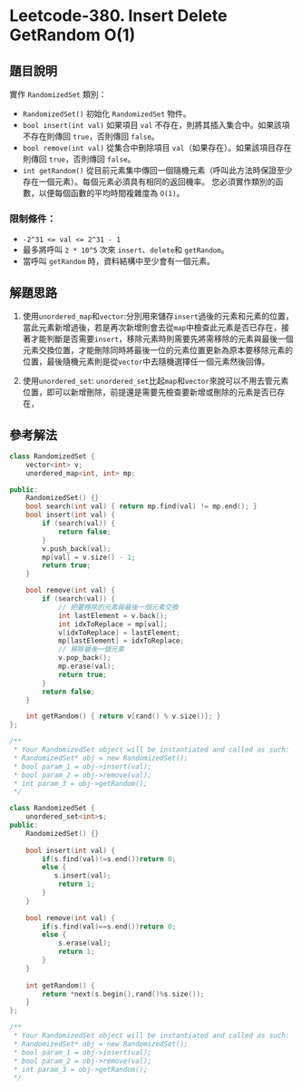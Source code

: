 
# Leetcode-380. Insert Delete GetRandom O(1)
## 題目說明
實作 `RandomizedSet` 類別：

- `RandomizedSet()` 初始化 `RandomizedSet` 物件。
- `bool insert(int val)` 如果項目 `val` 不存在，則將其插入集合中。如果該項不存在則傳回 `true`，否則傳回 `false`。
- `bool remove(int val)` 從集合中刪除項目 `val`（如果存在）。如果該項目存在則傳回 `true`，否則傳回 `false`。
- `int getRandom()` 從目前元素集中傳回一個隨機元素（呼叫此方法時保證至少存在一個元素）。每個元素必須具有相同的返回機率。
您必須實作類別的函數，以便每個函數的平均時間複雜度為 `O(1)`。
### 限制條件：
- `-2^31 <= val <= 2^31 - 1`
- 最多將呼叫 `2 * 10^5` 次來 `insert`、`delete`和 `getRandom`。
- 當呼叫 `getRandom` 時，資料結構中至少會有一個元素。

## 解題思路
1. 使用`unordered_map`和`vector`:分別用來儲存`insert`過後的元素和元素的位置，當此元素新增過後，若是再次新增則會去從`map`中檢查此元素是否已存在，接著才能判斷是否需要`insert`，移除元素時則需要先將需移除的元素與最後一個元素交換位置，才能刪除同時將最後一位的元素位置更新為原本要移除元素的位置，最後隨機元素則是從`vector`中去隨機選擇任一個元素然後回傳。

2. 使用`unordered_set`: `unordered_set`比起`map`和`vector`來說可以不用去管元素位置，即可以新增刪除，前提還是需要先檢查要新增或刪除的元素是否已存在，
## 參考解法
```cpp title="C++ unordered_map、vector" showLineNumbers
class RandomizedSet {
    vector<int> v;
    unordered_map<int, int> mp;

public:
    RandomizedSet() {}
    bool search(int val) { return mp.find(val) != mp.end(); }
    bool insert(int val) {
        if (search(val)) {
            return false;
        }
        v.push_back(val);
        mp[val] = v.size() - 1;
        return true;
    }

    bool remove(int val) {
        if (search(val)) {
            // 把要移除的元素與最後一個元素交換
            int lastElement = v.back();
            int idxToReplace = mp[val];
            v[idxToReplace] = lastElement;
            mp[lastElement] = idxToReplace;
            // 移除最後一個元素
            v.pop_back();
            mp.erase(val);
            return true;
        }
        return false;
    }

    int getRandom() { return v[rand() % v.size()]; }
};

/**
 * Your RandomizedSet object will be instantiated and called as such:
 * RandomizedSet* obj = new RandomizedSet();
 * bool param_1 = obj->insert(val);
 * bool param_2 = obj->remove(val);
 * int param_3 = obj->getRandom();
 */
```
```cpp title="C++ unordered_set" showLineNumbers
class RandomizedSet {
    unordered_set<int>s;
public:
    RandomizedSet() {}
    
    bool insert(int val) {
        if(s.find(val)!=s.end())return 0;
        else {
           s.insert(val);
            return 1;
        }
    }
    
    bool remove(int val) {
        if(s.find(val)==s.end())return 0;
        else {
            s.erase(val);
            return 1;
        }
    }
    
    int getRandom() {
        return *next(s.begin(),rand()%s.size()); 
    }
};

/**
 * Your RandomizedSet object will be instantiated and called as such:
 * RandomizedSet* obj = new RandomizedSet();
 * bool param_1 = obj->insert(val);
 * bool param_2 = obj->remove(val);
 * int param_3 = obj->getRandom();
 */
```